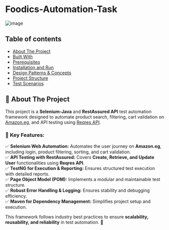 # Foodics-Automation-Task
![image](https://github.com/user-attachments/assets/e3236f41-1866-42a4-96c7-e129e94e93d2)
## Table of contents
* [About The Project](#about-the-project)
* [Built With](#built-with)
* [Prerequisites](#prerequisites)
* [Installation and Run](#installation-and-run)
* [Design Patterns & Concepts](#design-patterns-and-concepts)
* [Project Structure](#project-structure)
* [Test Scenarios](#test-scenarios)
## 📌 About The Project  

This project is a **Selenium-Java** and **RestAssured API** test automation framework designed to automate product search, filtering, cart validation on [Amazon.eg](https://www.amazon.eg/), and API testing using [Reqres API](https://reqres.in).  

### 🔹 **Key Features:**  
✅ **Selenium Web Automation:** Automates the user journey on **Amazon.eg**, including login, product filtering, sorting, and cart validation.  
✅ **API Testing with RestAssured:** Covers **Create, Retrieve, and Update User** functionalities using **Reqres API**.  
✅ **TestNG for Execution & Reporting:** Ensures structured test execution with detailed reports.  
✅ **Page Object Model (POM):** Implements a modular and maintainable test structure.  
✅ **Robust Error Handling & Logging:** Ensures stability and debugging efficiency.  
✅ **Maven for Dependency Management:** Simplifies project setup and execution.  

This framework follows industry best practices to ensure **scalability, reusability, and reliability** in test automation. 🚀  

